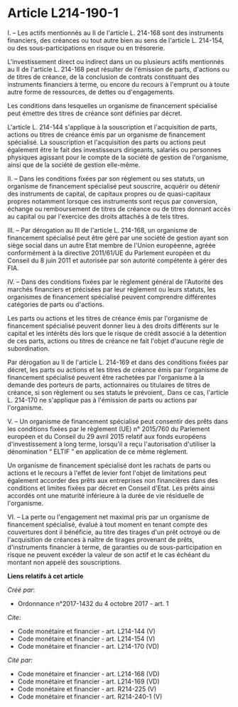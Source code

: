 # Article L214-190-1

I. – Les actifs mentionnés au II de l'article L. 214-168 sont des instruments financiers, des créances ou tout autre bien au
sens de l'article L. 214-154, ou des sous-participations en risque ou en trésorerie.

L'investissement direct ou indirect dans un ou plusieurs actifs mentionnés au II de l'article L. 214-168 peut résulter de
l'émission de parts, d'actions ou de titres de créance, de la conclusion de contrats constituant des instruments financiers à
terme, ou encore du recours à l'emprunt ou à toute autre forme de ressources, de dettes ou d'engagements.

Les conditions dans lesquelles un organisme de financement spécialisé peut émettre des titres de créance sont définies par
décret.

L'article L. 214-144 s'applique à la souscription et l'acquisition de parts, actions ou titres de créance émis par un
organisme de financement spécialisé. La souscription et l'acquisition des parts ou actions peut également être le fait des
investisseurs dirigeants, salariés ou personnes physiques agissant pour le compte de la société de gestion de l'organisme,
ainsi que de la société de gestion elle-même.

II. – Dans les conditions fixées par son règlement ou ses statuts, un organisme de financement spécialisé peut souscrire,
acquérir ou détenir des instruments de capital, de capitaux propres ou de quasi-capitaux propres notamment lorsque ces
instruments sont reçus par conversion, échange ou remboursement de titres de créance ou de titres donnant accès au capital ou
par l'exercice des droits attachés à de tels titres.

III. – Par dérogation au III de l'article L. 214-168, un organisme de financement spécialisé peut être géré par une société
de gestion ayant son siège social dans un autre Etat membre de l'Union européenne, agréée conformément à la directive
2011/61/UE du Parlement européen et du Conseil du 8 juin 2011 et autorisée par son autorité compétente à gérer des FIA.

IV. – Dans des conditions fixées par le règlement général de l'Autorité des marchés financiers et précisées par leur
règlement ou leurs statuts, les organismes de financement spécialisé peuvent comprendre différentes catégories de parts ou
d'actions.

Les parts ou actions et les titres de créance émis par l'organisme de financement spécialisé peuvent donner lieu à des droits
différents sur le capital et les intérêts dès lors que le risque de crédit associé à la détention de ces parts, actions ou
titres de créance ne fait l'objet d'aucune règle de subordination.

Par dérogation au II de l'article L. 214-169 et dans des conditions fixées par décret, les parts ou actions et les titres de
créance émis par l'organisme de financement spécialisé peuvent être rachetées par l'organisme à la demande des porteurs de
parts, actionnaires ou titulaires de titres de créance, si son règlement ou ses statuts le prévoient,. Dans ce cas, l'article
L. 214-170 ne s'applique pas à l'émission de parts ou actions par l'organisme.

V. – Un organisme de financement spécialisé peut consentir des prêts dans les conditions fixées par le règlement (UE) n°
2015/760 du Parlement européen et du Conseil du 29 avril 2015 relatif aux fonds européens d'investissement à long terme,
lorsqu'il a reçu l'autorisation d'utiliser la dénomination “ ELTIF ” en application de ce même règlement.

Un organisme de financement spécialisé dont les rachats de parts ou actions et le recours à l'effet de levier font l'objet de
limitations peut également accorder des prêts aux entreprises non financières dans des conditions et limites fixées par
décret en Conseil d'Etat. Les prêts ainsi accordés ont une maturité inférieure à la durée de vie résiduelle de l'organisme.

VI. – La perte ou l'engagement net maximal pris par un organisme de financement spécialisé, évalué à tout moment en tenant
compte des couvertures dont il bénéficie, au titre des tirages d'un prêt octroyé ou de l'acquisition de créances à naître de
tirages provenant de prêts, d'instruments financier à terme, de garanties ou de sous-participation en risque ne peuvent
excéder la valeur de son actif et le cas échéant du montant non appelé des souscriptions.

**Liens relatifs à cet article**

_Créé par_:

  - Ordonnance n°2017-1432 du 4 octobre 2017 - art. 1

_Cite_:

  - Code monétaire et financier - art. L214-144 (V)
  - Code monétaire et financier - art. L214-154 (V)
  - Code monétaire et financier - art. L214-170 (VD)

_Cité par_:

  - Code monétaire et financier - art. L214-168 (VD)
  - Code monétaire et financier - art. L214-169 (VD)
  - Code monétaire et financier - art. R214-225 (V)
  - Code monétaire et financier - art. R214-240-1 (V)
